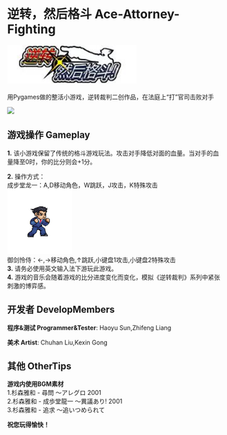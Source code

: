 # 逆转，然后格斗 Ace-Attorney-Fighting

<img src="https://github.com/kakisama0218/Ace-Attorney-Fighting/blob/main/GameVideo/Logo.jpg" width="300px"><br><br>
用Pygames做的整活小游戏，逆转裁判二创作品，在法庭上“打”官司击败对手

![](https://github.com/kakisama0218/Ace-Attorney-Fighting/blob/main/GameVideo/gameplay.gif)
## 游戏操作 Gameplay
**1.** 该小游戏保留了传统的格斗游戏玩法。攻击对手降低对面的血量。当对手的血量降至0时，你的比分则会+1分。<br>

**2.** 操作方式：<br>成步堂龙一：A,D移动角色，W跳跃，J攻击，K特殊攻击<br>
<img src="https://github.com/kakisama0218/Ace-Attorney-Fighting/blob/main/GameVideo/idle.gif" width="150px"><br>
御剑怜侍：←,→移动角色,↑跳跃,小键盘1攻击,小键盘2特殊攻击<br>
**3.** 请务必使用英文输入法下游玩此游戏。<br>
**4.** 游戏的音乐会随着游戏的比分进度变化而变化，模拟《逆转裁判》系列中紧张刺激的博弈感。
## 开发者 DevelopMembers
**程序&测试 Programmer&Tester**: Haoyu Sun,Zhifeng Liang

**美术 Artist**: Chuhan Liu,Kexin Gong
## 其他 OtherTips
**游戏内使用BGM素材** <br>1.杉森雅和 - 尋問 ～アレグロ 2001 <br>2.杉森雅和 - 成歩堂龍一 ～異議あり! 2001 <br>3.杉森雅和 - 追求 ～追いつめられて

**祝您玩得愉快！**



